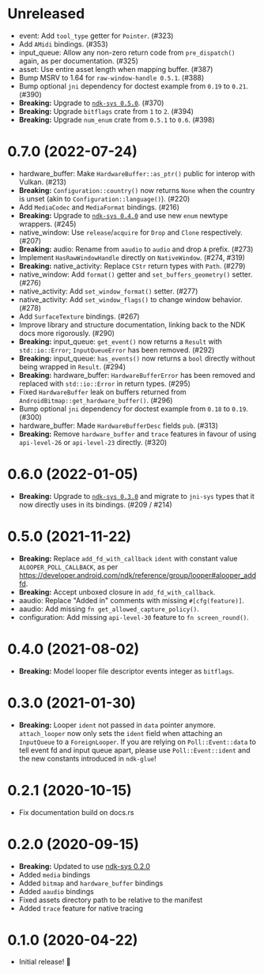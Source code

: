 # Unreleased

- event: Add `tool_type` getter for `Pointer`. (#323)
- Add `AMidi` bindings. (#353)
- input_queue: Allow any non-zero return code from `pre_dispatch()` again, as per documentation. (#325)
- asset: Use entire asset length when mapping buffer. (#387)
- Bump MSRV to 1.64 for `raw-window-handle 0.5.1`. (#388)
- Bump optional `jni` dependency for doctest example from `0.19` to `0.21`. (#390)
- **Breaking:** Upgrade to [`ndk-sys 0.5.0`](../ndk-sys/CHANGELOG.md#050-TODO). (#370)
- **Breaking:** Upgrade `bitflags` crate from `1` to `2`. (#394)
- **Breaking:** Upgrade `num_enum` crate from `0.5.1` to `0.6`. (#398)

# 0.7.0 (2022-07-24)

- hardware_buffer: Make `HardwareBuffer::as_ptr()` public for interop with Vulkan. (#213)
- **Breaking:** `Configuration::country()` now returns `None` when the country is unset (akin to `Configuration::language()`). (#220)
- Add `MediaCodec` and `MediaFormat` bindings. (#216)
- **Breaking:** Upgrade to [`ndk-sys 0.4.0`](../ndk-sys/CHANGELOG.md#040-2022-07-24) and use new `enum` newtype wrappers. (#245)
- native_window: Use `release`/`acquire` for `Drop` and `Clone` respectively. (#207)
- **Breaking:** audio: Rename from `aaudio` to `audio` and drop `A` prefix. (#273)
- Implement `HasRawWindowHandle` directly on `NativeWindow`. (#274, #319)
- **Breaking:** native_activity: Replace `CStr` return types with `Path`. (#279)
- native_window: Add `format()` getter and `set_buffers_geometry()` setter. (#276)
- native_activity: Add `set_window_format()` setter. (#277)
- native_activity: Add `set_window_flags()` to change window behavior. (#278)
- Add `SurfaceTexture` bindings. (#267)
- Improve library and structure documentation, linking back to the NDK docs more rigorously. (#290)
- **Breaking:** input_queue: `get_event()` now returns a `Result` with `std::io::Error`; `InputQueueError` has been removed. (#292)
- **Breaking:** input_queue: `has_events()` now returns a `bool` directly without being wrapped in `Result`. (#294)
- **Breaking:** hardware_buffer: `HardwareBufferError` has been removed and replaced with `std::io::Error` in return types. (#295)
- Fixed `HardwareBuffer` leak on buffers returned from `AndroidBitmap::get_hardware_buffer()`. (#296)
- Bump optional `jni` dependency for doctest example from `0.18` to `0.19`. (#300)
- hardware_buffer: Made `HardwareBufferDesc` fields `pub`. (#313)
- **Breaking:** Remove `hardware_buffer` and `trace` features in favour of using `api-level-26` or `api-level-23` directly. (#320)

# 0.6.0 (2022-01-05)

- **Breaking:** Upgrade to [`ndk-sys 0.3.0`](../ndk-sys/CHANGELOG.md#030-2022-01-05) and migrate to `jni-sys` types that it now directly uses in its bindings. (#209 / #214)

# 0.5.0 (2021-11-22)

- **Breaking:** Replace `add_fd_with_callback` `ident` with constant value `ALOOPER_POLL_CALLBACK`,
  as per <https://developer.android.com/ndk/reference/group/looper#alooper_addfd>.
- **Breaking:** Accept unboxed closure in `add_fd_with_callback`.
- aaudio: Replace "Added in" comments with missing `#[cfg(feature)]`.
- aaudio: Add missing `fn get_allowed_capture_policy()`.
- configuration: Add missing `api-level-30` feature to `fn screen_round()`.

# 0.4.0 (2021-08-02)

- **Breaking:** Model looper file descriptor events integer as `bitflags`.

# 0.3.0 (2021-01-30)

- **Breaking:** Looper `ident` not passed in `data` pointer anymore.
  `attach_looper` now only sets the `ident` field when attaching an
  `InputQueue` to a `ForeignLooper`.
  If you are relying on `Poll::Event::data` to tell event fd and
  input queue apart, please use `Poll::Event::ident` and the new
  constants introduced in `ndk-glue`!

# 0.2.1 (2020-10-15)

- Fix documentation build on docs.rs

# 0.2.0 (2020-09-15)

- **Breaking:** Updated to use [ndk-sys 0.2.0](../ndk-sys/CHANGELOG.md#020-2020-09-15)
- Added `media` bindings
- Added `bitmap` and `hardware_buffer` bindings
- Added `aaudio` bindings
- Fixed assets directory path to be relative to the manifest
- Added `trace` feature for native tracing

# 0.1.0 (2020-04-22)

- Initial release! 🎉
